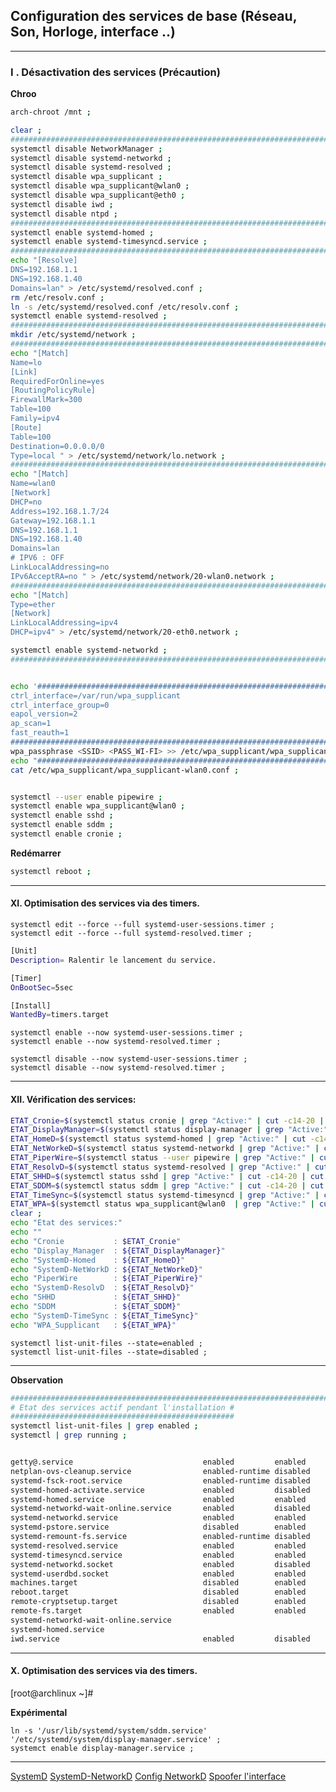 ## Configuration des services de base (Réseau, Son, Horloge, interface ..)

----------------------------------------------------------------------------------------------------------------
### I . Désactivation des services (Précaution)

**Chroo**
```bash
arch-chroot /mnt ;
```

```bash
clear ;
################################################################################################################
systemctl disable NetworkManager ;
systemctl disable systemd-networkd ;
systemctl disable systemd-resolved ;
systemctl disable wpa_supplicant ;
systemctl disable wpa_supplicant@wlan0 ;
systemctl disable wpa_supplicant@eth0 ;
systemctl disable iwd ;
systemctl disable ntpd ; 
################################################################################################################
systemctl enable systemd-homed ;
systemctl enable systemd-timesyncd.service ; 
################################################################################################################
echo "[Resolve]
DNS=192.168.1.1
DNS=192.168.1.40
Domains=lan" > /etc/systemd/resolved.conf ;
rm /etc/resolv.conf ;
ln -s /etc/systemd/resolved.conf /etc/resolv.conf ;
systemctl enable systemd-resolved ;
################################################################################################################
mkdir /etc/systemd/network ;
################################################################################################################
echo "[Match]
Name=lo
[Link]
RequiredForOnline=yes
[RoutingPolicyRule]
FirewallMark=300
Table=100
Family=ipv4
[Route]
Table=100
Destination=0.0.0.0/0
Type=local " > /etc/systemd/network/lo.network ;
################################################################################################################
echo "[Match]
Name=wlan0
[Network]
DHCP=no
Address=192.168.1.7/24
Gateway=192.168.1.1
DNS=192.168.1.1
DNS=192.168.1.40
Domains=lan
# IPV6 : OFF
LinkLocalAddressing=no
IPv6AcceptRA=no " > /etc/systemd/network/20-wlan0.network ;
################################################################################################################
echo "[Match]
Type=ether
[Network]
LinkLocalAddressing=ipv4
DHCP=ipv4" > /etc/systemd/network/20-eth0.network ;

systemctl enable systemd-networkd ;
################################################################################################################


echo '###############################################################################
ctrl_interface=/var/run/wpa_supplicant
ctrl_interface_group=0
eapol_version=2
ap_scan=1
fast_reauth=1
###############################################################################' > /etc/wpa_supplicant/wpa_supplicant-wlan0.conf ;
wpa_passphrase <SSID> <PASS_WI-FI> >> /etc/wpa_supplicant/wpa_supplicant-wlan0.conf ; # Générer la configuration ID et PASS en chiffré
echo "##############################################################################" >> /etc/wpa_supplicant/wpa_supplicant-wlan0.conf ;
cat /etc/wpa_supplicant/wpa_supplicant-wlan0.conf ;


systemctl --user enable pipewire ;
systemctl enable wpa_supplicant@wlan0 ;
systemctl enable sshd ;
systemctl enable sddm ;
systemctl enable cronie ;
```

**Redémarrer**
```bash
systemctl reboot ;
```

----------------------------------------------------------------------------------------------------------------
#### XI. Optimisation des services via des timers.

```
systemctl edit --force --full systemd-user-sessions.timer ;
systemctl edit --force --full systemd-resolved.timer ;
```

```bash
[Unit]
Description= Ralentir le lancement du service.

[Timer]
OnBootSec=5sec

[Install]
WantedBy=timers.target
```

```
systemctl enable --now systemd-user-sessions.timer ;
systemctl enable --now systemd-resolved.timer ;

systemctl disable --now systemd-user-sessions.timer ;
systemctl disable --now systemd-resolved.timer ;
```

----------------------------------------------------------------------------------------------------------------
#### XII. Vérification des services: 

```bash
ETAT_Cronie=$(systemctl status cronie | grep "Active:" | cut -c14-20 | cut  -d '(' -f 1)
ETAT_DisplayManager=$(systemctl status display-manager | grep "Active:" | cut -c14-20 | cut  -d '(' -f 1)
ETAT_HomeD=$(systemctl status systemd-homed | grep "Active:" | cut -c14-20 | cut  -d '(' -f 1)
ETAT_NetWorkeD=$(systemctl status systemd-networkd | grep "Active:" | cut -c14-20 | cut  -d '(' -f 1)
ETAT_PiperWire=$(systemctl status --user pipewire | grep "Active:" | cut -c14-20 | cut  -d '(' -f 1)
ETAT_ResolvD=$(systemctl status systemd-resolved | grep "Active:" | cut -c14-20 | cut  -d '(' -f 1)
ETAT_SHHD=$(systemctl status sshd | grep "Active:" | cut -c14-20 | cut  -d '(' -f 1)
ETAT_SDDM=$(systemctl status sddm | grep "Active:" | cut -c14-20 | cut  -d '(' -f 1)
ETAT_TimeSync=$(systemctl status systemd-timesyncd | grep "Active:" | cut -c14-20 | cut  -d '(' -f 1)
ETAT_WPA=$(systemctl status wpa_supplicant@wlan0  | grep "Active:" | cut -c14-20 | cut  -d '(' -f 1)
clear ;
echo "Etat des services:"
echo ""
echo "Cronie           : $ETAT_Cronie"
echo "Display_Manager  : ${ETAT_DisplayManager}"
echo "SystemD-Homed    : ${ETAT_HomeD}"
echo "SystemD-NetWorkD : ${ETAT_NetWorkeD}"
echo "PiperWire        : ${ETAT_PiperWire}"
echo "SystemD-ResolvD  : ${ETAT_ResolvD}"
echo "SHHD             : ${ETAT_SHHD}"
echo "SDDM             : ${ETAT_SDDM}"
echo "SystemD-TimeSync : ${ETAT_TimeSync}"
echo "WPA_Supplicant   : ${ETAT_WPA}"
```



```
systemctl list-unit-files --state=enabled ;
systemctl list-unit-files --state=disabled ;
```









----------------------------------------------------------------------------------------------------------------
**Observation**
```bash
#################################################################################################################
# Etat des services actif pendant l'installation #
##################################################
systemctl list-unit-files | grep enabled ;
systemctl | grep running ;


getty@.service                             enabled         enabled
netplan-ovs-cleanup.service                enabled-runtime disabled
systemd-fsck-root.service                  enabled-runtime disabled
systemd-homed-activate.service             enabled         disabled
systemd-homed.service                      enabled         enabled
systemd-networkd-wait-online.service       enabled         disabled
systemd-networkd.service                   enabled         enabled
systemd-pstore.service                     disabled        enabled
systemd-remount-fs.service                 enabled-runtime disabled
systemd-resolved.service                   enabled         enabled
systemd-timesyncd.service                  enabled         enabled
systemd-networkd.socket                    enabled         disabled
systemd-userdbd.socket                     enabled         enabled
machines.target                            disabled        enabled
reboot.target                              disabled        enabled
remote-cryptsetup.target                   disabled        enabled
remote-fs.target                           enabled         enabled
systemd-networkd-wait-online.service
systemd-homed.service
iwd.service                                enabled         disabled
```

----------------------------------------------------------------------------------------------------------------
#### X. Optimisation des services via des timers.

[root@archlinux ~]# 


**Expérimental**
```
ln -s '/usr/lib/systemd/system/sddm.service' '/etc/systemd/system/display-manager.service' ;
systemct enable display-manager.service ;
```




----------------------------------------------------------------------------------------------------------------


[SystemD](https://wiki.archlinux.fr/systemd)
[SystemD-NetworkD](https://wiki.archlinux.fr/systemd-networkd)
[Config NetworkD](https://www.moyens.net/linux/comment-configurer-systemd-networkd-sur-linux/)
[Spoofer l'interface](https://unix.stackexchange.com/questions/501928/systemd-set-mac-address-and-ip-address)

